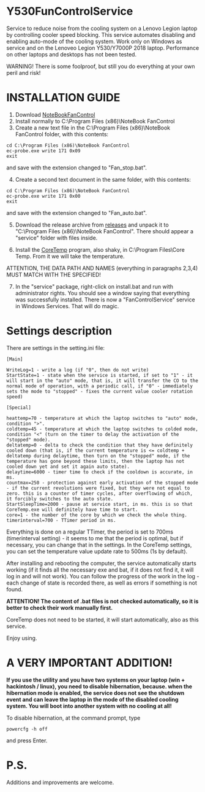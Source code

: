 # Y530FunControlService
Service to reduce noise from the cooling system on a Lenovo Legion laptop by controlling сooler speed blocking. This service automates disabling and enabling auto-mode of the cooling system.
Work only on Windows as service and on the Lenoveo Legion Y530/Y7000P 2018 laptop. Performance on other laptops and desktops has not been tested.

WARNING! There is some foolproof, but still you do everything at your own peril and risk!

# INSTALLATION GUIDE
1. Download [NoteBookFanControl](https://github.com/hirschmann/nbfc/releases/tag/1.6.3)
2. Install normally to C:\Program Files (x86)\NoteBook FanControl
3. Сreate a new text file in the C:\Program Files (x86)\NoteBook FanControl folder, with this contents:
```
cd C:\Program Files (x86)\NoteBook FanControl
ec-probe.exe write 171 0x09
exit
```
and save with the extension changed to "Fan_stop.bat".

4. Create a second text document in the same folder, with this contents:

```
cd C:\Program Files (x86)\NoteBook FanControl
ec-probe.exe write 171 0x00
exit
```
and save with the extension changed to "Fan_auto.bat".

5. Download the release archive from [releases](https://github.com/onepoint10/Y530FunControlService/releases) and unpack it to "C:\Program Files (x86)\NoteBook FanControl\". There should appear a "service" folder with files inside.

6. Install the [CoreTemp](https://4pda.to/pages/go/?u=https%3A%2F%2Fwww.alcpu.com%2FCoreTemp%2FCore-Temp-setup.exe&e=92142374) program, also shaky, in C:\Program Files\Core Temp. From it we will take the temperature.

ATTENTION, THE DATA PATH AND NAMES (everything in paragraphs 2,3,4) MUST MATCH WITH THE SPECIFIED!

7. In the "service" package, right-click on install.bat and run with administrator rights. You should see a window saying that everything was successfully installed.
There is now a "FanControlService" service in Windows Services. That will do magic.

# Settings description 
There are settings in the setting.ini file:
```
[Main]

WriteLog=1 - write a log (if "0", then do not write)
StartState=1 - state when the service is started, if set to "1" - it will start in the "auto" mode, that is, it will transfer the CO to the normal mode of operation, with a periodic call, if "0" - immediately sets the mode to "stopped" - fixes the current value cooler rotation speed)

[Special]

heattemp=70 - temperature at which the laptop switches to "auto" mode, condition ">".
coldtemp=45 - temperature at which the laptop switches to colded mode, condition "<" (turn on the timer to delay the activation of the "stopped" mode).
deltatemp=0 - delta to check the condition that they have definitely cooled down (that is, if the current temperature is <= coldtemp + deltatemp during delaytime, then turn on the "stopped" mode, if the temperature has gone beyond these limits, then the laptop has not cooled down yet and set it again auto state).
delaytime=6000 - timer time to check if the cooldown is accurate, in ms.
countmax=250 - protection against early activation of the stopped mode - if the current revolutions were fixed, but they were not equal to zero. this is a counter of timer cycles, after overflowing of which, it forcibly switches to the auto state.
StartSleepTime=2000 - pause at service start, in ms. this is so that CoreTemp.exe will definitely have time to start.
core=1 - the number of the core by which we check the whole thing.
timerinterval=700 - TTimer period in ms.
```

Everything is done on a regular TTimer, the period is set to 700ms (timerinterval setting) -  it seems to me that the period is optimal, but if necessary, you can change that in the settings. In the CoreTemp settings, you can set the temperature value update rate to 500ms (1s by default). 

After installing and rebooting the computer, the service automatically starts working (if it finds all the necessary exe and bat, if it does not find it, it will log in and will not work). You can follow the progress of the work in the log - each change of state is recorded there, as well as errors if something is not found.

**ATTENTION! The content of .bat files is not checked automatically, so it is better to check their work manually first.**

CoreTemp does not need to be started, it will start automatically, also as this service.

Enjoy using.

# A VERY IMPORTANT ADDITION! 

**If you use the utility and you have two systems on your laptop (win + hackintosh / linux), you need to disable hibernation, because. when the hibernation mode is enabled, the service does not see the shutdown event and can leave the laptop in the mode of the disabled cooling system. You will boot into another system with no cooling at all!**

To disable hibernation, at the command prompt, type 
```
powercfg -h off 
```
and press Enter.

# P.S. 
Additions and improvements are welcome.
